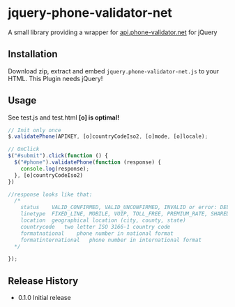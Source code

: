 jquery-phone-validator-net
=========

A small library providing a wrapper for [api.phone-validator.net](http://www.phone-validator.net/telefon-nummer-online-ueberpruefen-api.html) for jQuery

## Installation
  Download zip, extract and embed `jquery.phone-validator-net.js` to your HTML.
  This Plugin needs jQuery!
## Usage
See test.js and test.html
**[o] is optimal!**
  ```js
  // Init only once
  $.validatePhone(APIKEY, [o]countryCodeIso2, [o]mode, [o]locale);

  // OnClick
  $("#submit").click(function () {
    $("#phone").validatePhone(function (response) {
      console.log(response);
    }, [o]countryCodeIso2)
  })

  //response looks like that:
    /*
      status	VALID_CONFIRMED, VALID_UNCONFIRMED, INVALID or error: DELAYED, RATE_LIMIT_EXCEEDED, API_KEY_INVALID_OR_DEPLETED
      linetype	FIXED_LINE, MOBILE, VOIP, TOLL_FREE, PREMIUM_RATE, SHARED_COST, PERSONAL_NUMBER, PAGER, UAN, VOICEMAIL
      location	geographical location (city, county, state)
      countrycode	two letter ISO 3166-1 country code
      formatnational	phone number in national format
      formatinternational	phone number in international format
    */

  });
  ```

## Release History

* 0.1.0 Initial release
